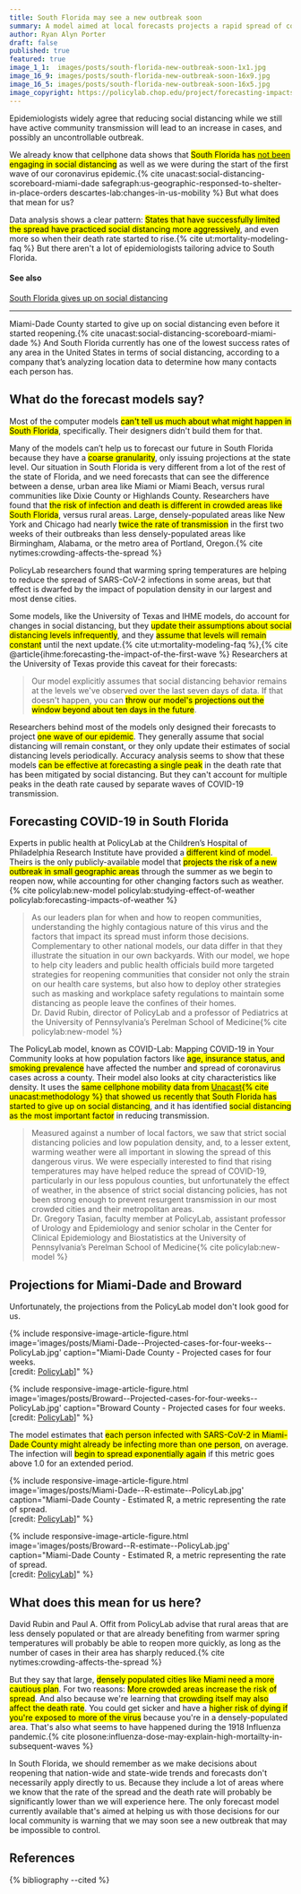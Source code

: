 ```yaml
---
title: South Florida may see a new outbreak soon
summary: A model aimed at local forecasts projects a rapid spread of coronavirus in Miami-Dade and Broward counties, based on mobility, population density, age, insurance status, smoking prevalence, and weather.
author: Ryan Alyn Porter
draft: false
published: true
featured: true
image_1_1:  images/posts/south-florida-new-outbreak-soon-1x1.jpg
image_16_9: images/posts/south-florida-new-outbreak-soon-16x9.jpg
image_16_5: images/posts/south-florida-new-outbreak-soon-16x5.jpg
image_copyright: https://policylab.chop.edu/project/forecasting-impacts-weather-and-social-distancing-covid-19-transmission-across-us
---
```


Epidemiologists widely agree that reducing social distancing while we still have active community transmission will lead to an increase in cases, and possibly an uncontrollable outbreak.

<!--more-->

We already know that cellphone data shows that <mark>South Florida has <a href="{% post_url 2020-05-16-south-florida-gives-up-on-social-distancing %}">not been</a> engaging in social distancing</mark> as well as we were during the start of the first wave of our coronavirus epidemic.{% cite unacast:social-distancing-scoreboard-miami-dade safegraph:us-geographic-responsed-to-shelter-in-place-orders descartes-lab:changes-in-us-mobility %}  But what does that mean for us?

Data analysis shows a clear pattern: <mark>States that have successfully limited the spread have practiced social distancing more aggressively</mark>, and even more so when their death rate started to rise.{% cite ut:mortality-modeling-faq %}  But there aren't a lot of epidemiologists tailoring advice to South Florida.

<div class="alert alert-info" role="alert">
  <h4 class="alert-heading">See also</h4>
  <p><a href="{% post_url 2020-05-16-south-florida-gives-up-on-social-distancing %}">South Florida gives up on social distancing</a></p>
  <hr>
  <p class="mb-0">Miami-Dade County started to give up on social distancing even before it started reopening.{% cite unacast:social-distancing-scoreboard-miami-dade %}  And South Florida currently has one of the lowest success rates of any area in the United States in terms of social distancing, according to a company that’s analyzing location data to determine how many contacts each person has.</p>
</div>

<h2>What do the forecast models say?</h2>

Most of the computer models <mark>can't tell us much about what might happen in South Florida</mark>, specifically.  Their designers didn't build them for that.

Many of the models can’t help us to forecast our future in South Florida because they have a <mark>coarse granularity</mark>, only issuing projections at the state level.  Our situation in South Florida is very different from a lot of the rest of the state of Florida, and we need forecasts that can see the difference between a dense, urban area like Miami or Miami Beach, versus rural communities like Dixie County or Highlands County.  Researchers have found that <mark>the risk of infection and death is different in crowded areas like South Florida</mark>, versus rural areas.  Large, densely-populated areas like New York and Chicago had nearly <mark>twice the rate of transmission</mark> in the first two weeks of their outbreaks than less densely-populated areas like Birmingham, Alabama, or the metro area of Portland, Oregon.{% cite nytimes:crowding-affects-the-spread %}

<div class="alert alert-info" role="alert">
  <p class="mb-0"><i class="fa fa-info-circle" aria-hidden="true"></i> PolicyLab researchers found that warming spring temperatures are helping to reduce the spread of SARS-CoV-2 infections in some areas, but that effect is dwarfed by the impact of population density in our largest and most dense cities.</p>
</div>

Some models, like the University of Texas and IHME models, do account for changes in social distancing, but they <mark>update their assumptions about social distancing levels infrequently</mark>, and they <mark>assume that levels will remain constant</mark> until the next update.{% cite ut:mortality-modeling-faq %},{% cite @article{ihme:forecasting-the-impact-of-the-first-wave %}  Researchers at the University of Texas provide this caveat for their forecasts:

<blockquote class="blockquote">
Our model explicitly assumes that social distancing behavior remains at the levels we've observed over the last seven days of data. If that doesn't happen, you can <mark>throw our model's projections out the window beyond about ten days in the future</mark>.
</blockquote>

Researchers behind most of the models only designed their forecasts to project <mark>one wave of our epidemic</mark>.  They generally assume that social distancing will remain constant, or they only update their estimates of social distancing levels periodically. Accuracy analysis seems to show that these models <mark>can be effective at forecasting a single peak</mark> in the death rate that has been mitigated by social distancing. But they can't account for multiple peaks in the death rate caused by separate waves of COVID-19 transmission.

<h2>Forecasting COVID-19 in South Florida</h2>

Experts in public health at PolicyLab at the Children’s Hospital of Philadelphia Research Institute have provided a <mark>different kind of model</mark>.  Theirs is the only publicly-available model that <mark>projects the risk of a new outbreak in small geographic areas</mark> through the summer as we begin to reopen now, while accounting for other changing factors such as weather.{% cite policylab:new-model policylab:studying-effect-of-weather policylab:forecasting-impacts-of-weather %}

<blockquote class="blockquote">
 As our leaders plan for when and how to reopen communities, understanding the highly contagious nature of this virus and the factors that impact its spread must inform those decisions.  Complementary to other national models, our data differ in that they illustrate the situation in our own backyards. With our model, we hope to help city leaders and public health officials build more targeted strategies for reopening communities that consider not only the strain on our health care systems, but also how to deploy other strategies such as masking and workplace safety regulations to maintain some distancing as people leave the confines of their homes.
 <footer class="blockquote-footer">Dr. David Rubin, director of PolicyLab and a professor of Pediatrics at the University of Pennsylvania’s Perelman School of Medicine{% cite policylab:new-model %}</footer>
</blockquote>

The PolicyLab model, known as COVID-Lab: Mapping COVID-19 in Your Community looks at how population factors like <mark>age, insurance status, and smoking prevalence</mark> have affected the number and spread of coronavirus cases across a county.  Their model also looks at city characteristics like density.  It uses the <mark>same cellphone mobility data from [Unacast](https://www.unacast.com){% cite unacast:methodology %} that showed us recently that South Florida has started to give up on social distancing</mark>, and it has identified <mark>social distancing as the most important factor</mark> in reducing transmission.

<blockquote class="blockquote">
Measured against a number of local factors, we saw that strict social distancing policies and low population density, and, to a lesser extent, warming weather were all important in slowing the spread of this dangerous virus.  We were especially interested to find that rising temperatures may have helped reduce the spread of COVID-19, particularly in our less populous counties, but unfortunately the effect of weather, in the absence of strict social distancing policies, has not been strong enough to prevent resurgent transmission in our most crowded cities and their metropolitan areas.
  <footer class="blockquote-footer">Dr. Gregory Tasian, faculty member at PolicyLab, assistant professor of Urology and Epidemiology and senior scholar in the Center for Clinical Epidemiology and Biostatistics at the University of Pennsylvania’s Perelman School of Medicine{% cite policylab:new-model %}</footer>
</blockquote>

<h2>Projections for Miami-Dade and Broward</h2>

Unfortunately, the projections from the PolicyLab model don't look good for us.

{% include responsive-image-article-figure.html
  image='images/posts/Miami-Dade--Projected-cases-for-four-weeks--PolicyLab.jpg'
  caption="Miami-Dade County - Projected cases for four weeks.<br/>[credit: <a href='https://policylab.chop.edu/covid-lab-mapping-covid-19-your-community'>PolicyLab</a>]" %}

{% include responsive-image-article-figure.html
  image='images/posts/Broward--Projected-cases-for-four-weeks--PolicyLab.jpg'
  caption="Broward County - Projected cases for four weeks.<br/>[credit: <a href='https://policylab.chop.edu/covid-lab-mapping-covid-19-your-community'>PolicyLab</a>]" %}

The model estimates that <mark>each person infected with SARS-CoV-2 in Miami-Dade County might already be infecting more than one person</mark>, on average.  The infection will <mark>begin to spread exponentially again</mark> if this metric goes above 1.0 for an extended period.

{% include responsive-image-article-figure.html
  image='images/posts/Miami-Dade--R-estimate--PolicyLab.jpg'
  caption="Miami-Dade County - Estimated R, a metric representing the rate of spread.<br/>[credit: <a href='https://policylab.chop.edu/covid-lab-mapping-covid-19-your-community'>PolicyLab</a>]" %}

{% include responsive-image-article-figure.html
  image='images/posts/Broward--R-estimate--PolicyLab.jpg'
  caption="Miami-Dade County - Estimated R, a metric representing the rate of spread.<br/>[credit: <a href='https://policylab.chop.edu/covid-lab-mapping-covid-19-your-community'>PolicyLab</a>]" %}

<h2>What does this mean for us here?</h2>

David Rubin and Paul A. Offit from PolicyLab advise that rural areas that are less densely populated or that are already benefiting from warmer spring temperatures will probably be able to reopen more quickly, as long as the number of cases in their area has sharply reduced.{% cite nytimes:crowding-affects-the-spread %}

But they say that large, <mark>densely populated cities like Miami need a more cautious plan</mark>.  For two reasons: <mark>More crowded areas increase the risk of spread</mark>.  And also because we're learning that <mark>crowding itself may also affect the death rate</mark>. You could get sicker and have a <mark>higher risk of dying if you're exposed to more of the virus</mark> because you're in a densely-populated area. That's also what seems to have happened during the 1918 Influenza pandemic.{% cite plosone:influenza-dose-may-explain-high-mortailty-in-subsequent-waves %}

In South Florida, we should remember as we make decisions about reopening that nation-wide and state-wide trends and forecasts don't necessarily apply directly to us.  Because they include a lot of areas where we know that the rate of the spread and the death rate will probably be significantly lower than we will experience here. The only forecast model currently available that's aimed at helping us with those decisions for our local community is warning that we may soon see a new outbreak that may be impossible to control.

<h2>References</h2>

{% bibliography --cited %}
